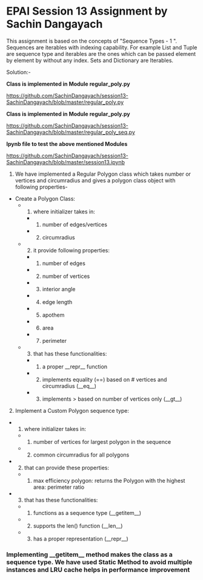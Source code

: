 # EPAI Session 13 Assignment by Sachin Dangayach

This assignment is based on the concepts of "Sequence Types - 1 ". Sequences are iterables with indexing capability. For example List and Tuple are sequence type and iterables are the ones which can be passed element by element by without any index. Sets and Dictionary are Iterables.

Solution:-

**Class is implemented in Module regular_poly.py**

https://github.com/SachinDangayach/session13-SachinDangayach/blob/master/regular_poly.py

**Class is implemented in Module regular_poly.py**

https://github.com/SachinDangayach/session13-SachinDangayach/blob/master/regular_poly_seq.py

**Ipynb file to test the above mentioned Modules**

https://github.com/SachinDangayach/session13-SachinDangayach/blob/master/session13.ipynb


1. We have implemented a Regular Polygon class which takes number or vertices and circumradius and gives a polygon class object with following properties-
- Create a Polygon Class:
    - 1. where initializer takes in:
        - 1. number of edges/vertices
        - 2. circumradius
    - 2. it provide following properties:
        - 1. number of edges
        - 2. number of  vertices
        - 3. interior angle
        - 4. edge length
        - 5. apothem
        - 6. area
        - 7. perimeter
    - 3. that has these functionalities:
        - 1. a proper \_\_repr__ function
        - 2. implements equality (==) based on # vertices and circumradius (\_\_eq__)
        - 3. implements > based on number of vertices only (\_\_gt__)


2. Implement a Custom Polygon sequence type:
  - 1. where initializer takes in:
      - 1. number of vertices for largest polygon in the sequence
      - 2. common circumradius for all polygons
  - 2. that can provide these properties:
      - 1. max efficiency polygon: returns the Polygon with the highest area: perimeter ratio
  - 3. that has these functionalities:
      - 1. functions as a sequence type (\_\_getitem__)
      - 2. supports the len() function (\_\_len__)
      - 3. has a proper representation (\_\_repr__)

### Implementing \_\_getitem__ method makes the class as a sequence type. We have used Static Method to avoid multiple instances and LRU cache helps in performance improvement
